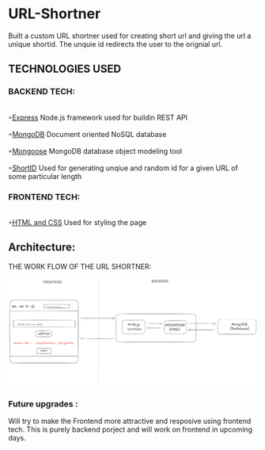 # URL-Shortner

Built a custom URL shortner used for creating short url and giving the url a  unique shortid.
The unquie id redirects the user to the orignial url.

## TECHNOLOGIES USED


 
### BACKEND TECH:
<br>◦[Express](https://expressjs.com/)  Node.js framework used for buildin REST API</br>
<br>◦[MongoDB](https://www.mongodb.com/) Document oriented NoSQL database</br>
<br>◦[Mongoose](https://mongoosejs.com/) MongoDB database object modeling tool</br>
<br>◦[ShortID](https://www.npmjs.com/package/shortid) Used for generating unqiue and random id for a given URL of some particular length</br>
### FRONTEND TECH:
<br>◦[HTML and CSS](https://en.wikipedia.org/wiki/CSS) Used for styling the page </br>

## Architecture:
THE WORK FLOW OF THE URL SHORTNER:

![](Architecture.png)



### Future upgrades :
Will try to make the Frontend more attractive and resposive using frontend tech.
This is purely backend porject and will work on frontend in upcoming days.

